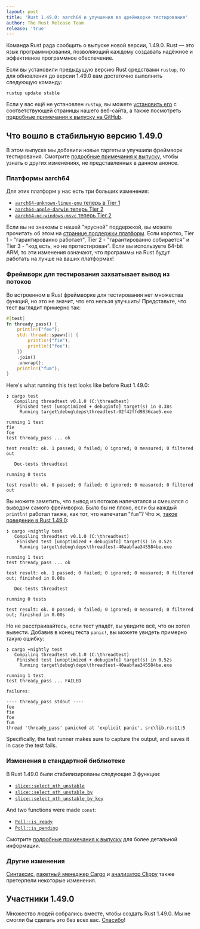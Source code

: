```yaml
---
layout: post
title: 'Rust 1.49.0: aarch64 и улучшения во фреймворке тестирования'
author: The Rust Release Team
release: 'true'
---
```


Команда Rust рада сообщить о выпуске новой версии, 1.49.0. Rust — это язык программирования, позволяющий каждому создавать надёжное и эффективное программное обеспечение.

Если вы установили предыдущую версию Rust средствами `rustup`, то для обновления до версии 1.49.0 вам достаточно выполнить следующую команду:

```console
rustup update stable
```

Если у вас ещё не установлен `rustup`, вы можете [установить его](https://www.rust-lang.org/install.html) с соответствующей страницы нашего веб-сайта, а также посмотреть [подробные примечания к выпуску на GitHub](https://github.com/rust-lang/rust/blob/master/RELEASES.md#version-1490-2020-12-31).

## Что вошло в стабильную версию 1.49.0

В этом выпуске мы добавили новые таргеты и улучшили фреймворк тестирования. Смотрите [подробные примечания к выпуску](https://github.com/rust-lang/rust/blob/master/RELEASES.md#version-1490-2020-12-31), чтобы узнать о других изменениях, не представленных в данном анонсе.

### Платформы aarch64

Для этих платформ у нас есть три больших изменения:

- [`aarch64-unknown-linux-gnu` теперь в Tier 1](https://github.com/rust-lang/rust/pull/78228)
- [`aarch64-apple-darwin` теперь Tier 2](https://github.com/rust-lang/rust/pull/75991)
- [`aarch64-pc-windows-msvc` теперь Tier 2](https://github.com/rust-lang/rust/pull/75914)

Если вы не знакомы с нашей "ярусной" поддержкой, вы можете прочитать об этом на [странице поддержки платформ](https://doc.rust-lang.org/stable/rustc/platform-support.html). Если коротко, Tier 1 - "гарантированно работает", Tier 2 - "гарантированно собирается" и Tier 3 - "код есть, но не протестирован". Если вы используете 64-bit ARM, то эти изменения означают, что программы на Rust будут работать на лучше на ваших платформах!

### Фреймворк для тестирования захватывает вывод из потоков

Во встроенном в Rust фреймворке для тестирования нет множества функций, но это не значит, что его нельзя улучшить! Представьте, что тест выглядит примерно так:

```rust
#[test]
fn thready_pass() {
    println!("fee");
    std::thread::spawn(|| {
        println!("fie");
        println!("foe");
    })
    .join()
    .unwrap();
    println!("fum");
}
```

Here's what running this test looks like before Rust 1.49.0:

```text
❯ cargo test
   Compiling threadtest v0.1.0 (C:\threadtest)
    Finished test [unoptimized + debuginfo] target(s) in 0.38s
     Running target\debug\deps\threadtest-02f42ffd9836cae5.exe

running 1 test
fie
foe
test thready_pass ... ok

test result: ok. 1 passed; 0 failed; 0 ignored; 0 measured; 0 filtered out

   Doc-tests threadtest

running 0 tests

test result: ok. 0 passed; 0 failed; 0 ignored; 0 measured; 0 filtered out
```

Вы можете заметить, что вывод из потоков напечатался и смешался с выводом самого фреймворка. Было бы не плохо, если бы каждый `println!` работал также, как тот, что напечатал "`fum`"? Что ж, [такое поведение в Rust 1.49.0](https://github.com/rust-lang/rust/pull/78227):

```text
❯ cargo +nightly test
   Compiling threadtest v0.1.0 (C:\threadtest)
    Finished test [unoptimized + debuginfo] target(s) in 0.52s
     Running target\debug\deps\threadtest-40aabfaa345584be.exe

running 1 test
test thready_pass ... ok

test result: ok. 1 passed; 0 failed; 0 ignored; 0 measured; 0 filtered out; finished in 0.00s

   Doc-tests threadtest

running 0 tests

test result: ok. 0 passed; 0 failed; 0 ignored; 0 measured; 0 filtered out; finished in 0.00s
```

Но не расстраивайтесь, если тест упадёт, вы увидите всё, что он хотел вывести. Добавив в конец теста `panic!`, вы можете увидеть примерно такую ошибку:

```text
❯ cargo +nightly test
   Compiling threadtest v0.1.0 (C:\threadtest)
    Finished test [unoptimized + debuginfo] target(s) in 0.52s
     Running target\debug\deps\threadtest-40aabfaa345584be.exe

running 1 test
test thready_pass ... FAILED

failures:

---- thready_pass stdout ----
fee
fie
foe
fum
thread 'thready_pass' panicked at 'explicit panic', src\lib.rs:11:5
```

Specifically, the test runner makes sure to capture the output, and saves it in case the test fails.

### Изменения в стандартной библиотеке

В Rust 1.49.0 были стабилизированы следующие 3 функции:

- [`slice::select_nth_unstable`](https://doc.rust-lang.org/nightly/std/primitive.slice.html#method.select_nth_unstable)
- [`slice::select_nth_unstable_by`](https://doc.rust-lang.org/nightly/std/primitive.slice.html#method.select_nth_unstable_by)
- [`slice::select_nth_unstable_by_key`](https://doc.rust-lang.org/nightly/std/primitive.slice.html#method.select_nth_unstable_by_key)

And two functions were made `const`:

- [`Poll::is_ready`](https://doc.rust-lang.org/stable/std/task/enum.Poll.html#method.is_ready)
- [`Poll::is_pending`](https://doc.rust-lang.org/stable/std/task/enum.Poll.html#method.is_pending)

Смотрите [подробные примечания к выпуску](https://github.com/rust-lang/rust/blob/master/RELEASES.md#version-1490-2020-12-31) для более детальной информации.

### Другие изменения

[Синтаксис](https://github.com/rust-lang/rust/blob/master/RELEASES.md#version-1490-2020-12-31), [пакетный менеджер Cargo](https://github.com/rust-lang/cargo/blob/master/CHANGELOG.md#cargo-149-2020-12-31) и [анализатор Clippy](https://github.com/rust-lang/rust-clippy/blob/master/CHANGELOG.md#rust-149) также претерпели некоторые изменения.

## Участники 1.49.0

Множество людей собрались вместе, чтобы создать Rust 1.49.0. Мы не смогли бы сделать это без всех вас. [Спасибо](https://thanks.rust-lang.org/rust/1.49.0/)!
